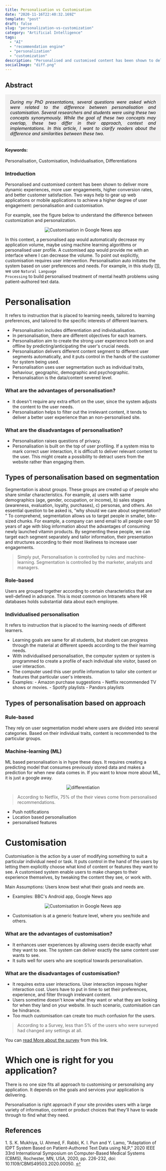 ```yaml
---
title: Personalisation vs Customisation
date: "2020-11-16T22:40:32.169Z"
template: "post"
draft: false
slug: "personalization-vs-customization"
category: "Artificial Intelligence"
tags:
  - "AI"
  - "recommendation engine"
  - "personalization"
  - "customization"
description: "Personalised and customised content has been shown to deliver more dynamic experiences, more user engagements, higher conversion rates, and better customer satisfaction."
socialImage: "diff.png"
---
```


## Abstract

<div class="abstract" style="background-color: #f1f0f0; color: rgba(0, 0, 0, 1); padding: 1rem;font-style: italic;text-align: justify;">
During my PhD presentations, several questions were asked which were related to the difference between personalisation and customisation. Several researchers and students were using these two concepts synonymously. While the goal of these two concepts may overlap, these two differ in their approach, context and implementations. In this article, I want to clarify readers about the difference and similarities between these two.  
</div>

#### Keywords:

Personalisation, Customisation, Individualisation, Differentiations

### Introduction

Personalised and customised content has been shown to deliver more dynamic experiences, more user engagements, higher conversion rates, and better customer satisfaction. Two ways help to gear up web applications or mobile applications to achieve a higher degree of user engagement: personalisation and customisation.

For example, see the figure below to understand the difference between customization and personalization.

<p align="center">
 <img src="diff.png" style="text-align:center" alt="Customisation in Google News app" />
</p>

In this context, a personalised app would automatically decrease my application volume, maybe using machine learning algorithms or personalised user profile. A customised app would provide me with an interface where I can decrease the volume. To point out explicitly, customisation requires user intervention. Personalisation auto initiates the system based on user preferences and needs. For example, in this study [<a href="#fn1" id="ref1">1</a>], we use <code>Natural Language Processing</code> to build personalised treatment of mental health problems using patient-authored text data.

# Personalisation

It refers to instruction that is placed to learning needs, tailored to learning preferences, and tailored to the specific interests of different learners.

- Personalisation includes differentiation and individualisation.
- In personalisation, there are different objectives for each learners.
- Personalisation aim to create the strong user experience both on and offline by predicting/anticipating the user's crucial needs.
- Personalisation delivers different content segment to different user segments automatically, and it puts control in the hands of the customer for system being used.
- Personalisation uses user segmentation such as individual traits, behaviour, geographic, demographic and psychographic.
- Personalisation is the data/content severed level.

### What are the advantages of personalisation?

- It doesn't require any extra effort on the user, since the system adjusts the content to the user needs.
- Personalisation helps to filter out the irrelevant content, it tends to deliver a better user experience than an non-personalised site.

### What are the disadvantages of personalisation?

- Personalisation raises questions of privacy.
- Personalisation is built on the top of user profiling. If a system miss to mark correct user interaction, it is difficult to deliver relevant content to the user. This might create a possibility to detract users from the website rather than engaging them.

## Types of personalisation based on segmentation

Segmentation is about groups. These groups are created up of people who share similar characteristics. For example, a) users with same demographics (age, gender, occupation, or income), b) sales stages (awareness, evaluation, loyalty, purchases), c) personas, and others. An essential question to be asked is, <q>why should we care about segmentation? </q> To comprehend, segmentation allows us to target people in smaller, bite-sized chunks. For example, a company can send email to all people over 50 years of age with blog information about the advantages of consuming newly launched vitamin products. By segmenting these people, we can target each segment separately and tailor information, their presentation and structures according to their most likeliness to increase user engagements.

<blockquote>
Simply put, Personalisation is controlled by rules and machine-learning. Segmentation is controlled by the marketer, analysts and managers.  
</blockquote>

### Role-based

Users are grouped together according to certain characteristics that are well-defined in advance. This is most common on Intranets where HR databases holds substantial data about each employee.

### Individualised personalisation

It refers to instruction that is placed to the learning needs of different learners.

- Learning goals are same for all students, but student can progress through the material at different speeds according to the their learning needs.
- With individualised personalisation, the computer system or system is programmed to create a profile of each individual site visitor, based on user interaction.
- The computer used this user profile information to tailor site content or features that particular user's interests.
- Examples: - Amazon purchase suggestions - Netflix recommended TV shows or movies. - Spotify playlists - Pandors playlists

## Types of personalisation based on approach

### Rule-based

They rely on user segmentation model where users are divided into several categories. Based on their individual traits, content is recommended to the particular groups.

### Machine-learning (ML)

ML based personalisation is in hype these days. It requires creating a predicting model that consumes previously stored data and makes a prediction for when new data comes in. If you want to know more about ML, it is just a google away.

<p align="center">
<img src="https://miro.medium.com/max/366/1*OjWmPLfdatdwh7dpMlwiVw.png" alt="differentiation" />
</p>

<blockquote>
  According to Netflix, 75% of the their views come from personalised recommendations.
</blockquote>

- Push notifications
- Location based personalisation
- personalised features

# Customisation

Customisation is the action by a user of modifying something to suit a particular individual need or task. It puts control in the hand of the users by letting them explicitly choose what kind of content or features they want to see. A customised system enable users to make changes to their experience themselves, by tweaking the content they see, or work with.

Main Assumptions: Users know best what their goals and needs are.

- Examples: BBC's Android app, Google News app

<p align="center">
 <img src="customized.png" style="text-align:center" alt="Customisation in Google News app" />
</p>

- Customisation is at a generic feature level, where you see/hide and others.

### What are the advantages of customisation?

- It enhances user experiences by allowing users decide exactly what they want to see. The system can deliver exactly the same content user wants to see.
- It suits well for users who are sceptical towards personalisation.

### What are the disadvantages of customisation?

- It requires extra user interactions. User interaction imposes higher interaction cost. Users have to put in time to set their preferences, experience, and filter through irrelevant content.
- Users sometime doesn't know what they want or what they are looking for when they land on your website. In such scenario, customisation can be hindrance.
- Too much customisation can create too much confusion for the users.

<blockquote>
  According to a Survey, less than 5% of the users who were surveyed had changed any settings at all.
</blockquote>

You can [read More about the survey](https://archive.uie.com/brainsparks/2011/09/14/do-users-change-their-settings/) from this link.

# Which one is right for you application?

There is no one size fits all approach to customising or personalising any application. It depends on the goals and services your application is delivering.

Personalisation is right approach if your site provides users with a large variety of information, content or product choices that they'll have to wade through to find what they need.

## References

<div class="footnotes">
<p id="fn1">
  1. S. K. Mukhiya, U. Ahmed, F. Rabbi, K. I. Pun and Y. Lamo, "Adaptation of IDPT System Based on Patient-Authored Text Data using NLP," 2020 IEEE 33rd International Symposium on Computer-Based Medical Systems (CBMS), Rochester, MN, USA, 2020, pp. 226-232, doi: 10.1109/CBMS49503.2020.00050. <a href="#ref1" title="Jump back to footnote 2 in the text.">↩</a>
</p>
</div>
